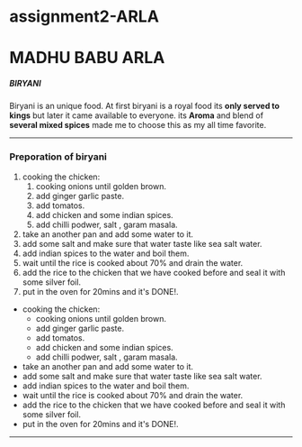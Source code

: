 # assignment2-ARLA
# MADHU BABU ARLA
##### BIRYANI
Biryani is an unique food. At first biryani is a royal food its **only served to kings** but later it came available to everyone. its **Aroma** and blend of **several mixed spices** made me to choose this as my all time favorite.

---------

### Preporation of biryani
1. cooking the chicken:
    1. cooking onions until golden brown.
    2. add ginger garlic paste.
    3. add tomatos.
    4. add chicken and some indian spices.
    5. add chilli podwer, salt , garam masala.
2. take an another pan and add some water to it.
3. add some salt and make sure that water taste like sea salt water.
4. add indian spices to the water and boil them.
5. wait until the rice is cooked about 70% and drain the water.
6. add the rice to the chicken that we have cooked before and seal it with some silver foil.
7. put in the oven for 20mins and it's DONE!.


* cooking the chicken:
    * cooking onions until golden brown.
    * add ginger garlic paste.
    * add tomatos.
    * add chicken and some indian spices.
    * add chilli podwer, salt , garam masala.
* take an another pan and add some water to it.
* add some salt and make sure that water taste like sea salt water.
* add indian spices to the water and boil them.
* wait until the rice is cooked about 70% and drain the water.
* add the rice to the chicken that we have cooked before and seal it with some silver foil.
* put in the oven for 20mins and it's DONE!.

---------


